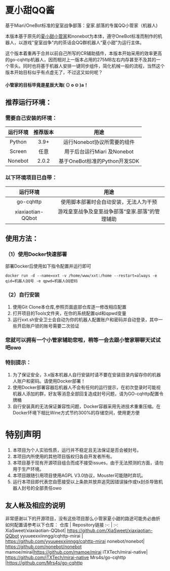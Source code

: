 # 夏小甜QQ酱
  基于Miari/OneBot标准的皇室战争部落：皇家.部落的专属QQ小管家（机器人)
  
 本版本基于原先的[夏小甜小管家](https://github.com/XiaSweet/xiaxiaotian-QQbot)和nonebot为本体，遵守OneBot标准而制作的机器人，以游戏"皇室战争"内的茶话会QQ群机器人“夏小甜”为运行主体。
 
 这个版本着重再于合并以前自己所写的CR辅助插件，本版本开始采用的效率更高的go-cqhttp机器人，因而相对上一版本占用的275MB左右内存甚至不及其的一个零头。同时也将基于机器人安排一键同步组件，简化机械一般的流程，当然这个版本开始目标似乎有点虚无了，不过这又如何呢？
 #### 小管家的目标毕竟是星辰大海( ⊙ o ⊙ )a！
  
## 推荐运行环境：
### 需要自己安装的环境：
运行环境     | 推荐版本 | 用途
 :-: | :-: | :-:
Python| 3.9+ | 运行Nonebot协议所需要的组件
Screen|任意|用于后台运行Miari 及Nonebot
Nonebot |2.0.2| 基于OneBot标准的Python开发SDK
### 以下环境项目已自带：
运行环境 | 用途
 :-: | :-:
go-cqhttp|使用脚本部署时会自动安装，无法人为干预
xiaxiaotian-QQbot| 游戏皇室战争及皇室战争部落“皇家.部落”的管理辅助
## 使用方法：
### （1）使用Docker快速部署
部署Docker后使用如下指令配置并运行即可
>
    docker run -d --name=xxt -v /home/www/xxt:/home --restart=always -e qid=机器人QQ号 -e qpwd=机器人QQ密码
### （2）自行安装
1. 使用Git Clone本仓库,参照页面底部仓库逐一修改相应配置
2. 打开项目的Tools文件夹，在你的系统配置qid和qpwd变量
3. 运行xxt.sh安全卫士会自动为你的机器人配置账户和密码并自动登录，其中一些开启账户锁的账号需要二次验证

### 您就可以拥有一个小管家辅助您啦，稍等一会去跟小管家聊聊天试试吧owo
### 特别提示：
1. 为了保证安全，3.x版本机器人自行安装时请不要在安装目录内留存你的机器人账户和密码。请使用Docker部署！
2. 使用Docker部署容器后机器人不会有任何的运行提示，在初次登录时可能视机器人添加的群，好友等消息全部回复造成封号问题，请为GO-cqhttp配置令牌桶
3. 自行安装真的无法保证兼容性问题，Docker容器采用先进技术重重压缩。在Docker环境下相比Wine方式节约300%的存储空间，使用更方便
# 特别声明
1. 本项目为个人实验性质，运行并不稳定且无法保证是否会被封号。
2. 本项目内所使用的其他项目版权归各自开发者所有。
3. 本项目基于现有开源项目组合而成不接受issues，由于无法预测的方面，请勿用于生产环境。
4. 本项目跟随引用项目使用AGPL V3.0协议，Mouster可能随时弃坑。
5. 运行本项目即代表您自愿接受以上条款并放弃追究因错误操作或tx封杀导致机器人封号的全部责任owo
## 友人帐及相应的说明
非常感谢以下的开源项目，没有这些项目那么小管家夏小甜的路途可能务必曲折
如何配置请参考以下仓库：
仓库     | Repository链接 
 :-: | :-:
XiaSweet/xiaxiaotian-QQbot| https://github.com/XiaSweet/xiaxiaotian-QQbot
yyuueexxiinngg/cqhttp-mirai | https://github.com/yyuueexxiinngg/cqhttp-mirai
nonebot/nonebot| https://github.com/nonebot/nonebot
mamoe/mirai|https://github.com/mamoe/mirai
iTXTech/mirai-native|  https://github.com/iTXTech/mirai-native
Mrs4s/go-cqhttp |https://github.com/Mrs4s/go-cqhttp
